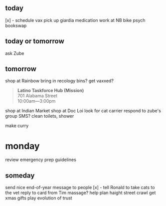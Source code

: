 ## today
[x] - schedule vax
pick up giardia medication
work at NB
bike psych
bookswap
## today or tomorrow
ask Zube
## tomorrow
shop at Rainbow
bring in recology bins?
get vaxxed? 
>**Latino Taskforce Hub (Mission)**   
>701 Alabama Street   
>10:00am—3:00pm

shop at Indian Market
shop at Doc Loi
look for cat carrier
respond to zube's group SMS?
clean toilets, shower

make curry

# monday
review emergency prep guidelines
## someday
send nice end-of-year message to people
[x] - tell Ronald to take cats to the vet
reply to card from Tim
massage?
help plan haight street crawl
get xmas gifts
play evolution of trust
